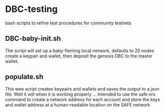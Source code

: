 # DBC-testing

bash scripts to refine test procedures for community testnets

## DBC-baby-init.sh

The script will set up a baby-fleming local network, defaults to 20 nodes
create a keypair and wallet, then deposit the genesis DBC to the master wallet.  

## populate.sh

This wee script creates keypairs and wallets and saves the output to a json file.
Well it will when it is working properly ...
Intended to use the safe nrs command to create a network address for each account and store the keys and wallet address at a human-readable location on the SAFE network  
